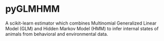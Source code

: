 # pyGLMHMM
A scikit-learn estimator which combines Multinomial Generalized Linear Model (GLM) and Hidden Markov Model (HMM) to infer internal states of animals from behavioral and environmental data.
